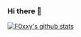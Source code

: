 ### Hi there 👋

<!--
**F0xxy/F0xxy** is a ✨ _special_ ✨ repository because its `README.md` (this file) appears on your GitHub profile.

Here are some ideas to get you started:

- 🔭 I’m currently working on ...
- 🌱 I’m currently learning ...
- 👯 I’m looking to collaborate on ...
- 🤔 I’m looking for help with ...
- 💬 Ask me about ...
- 📫 How to reach me: ...
- 😄 Pronouns: ...
- ⚡ Fun fact: ...
-->
[![F0xxy's github stats](https://github-readme-stats.vercel.app/api?username=f0xxy)](https://github.com/anuraghazra/github-readme-stats)

